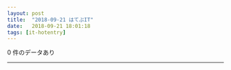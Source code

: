 ```yaml
---
layout: post
title:  "2018-09-21 はてぶIT"
date:   2018-09-21 18:01:18
tags: [it-hotentry]
---
```

0 件のデータあり

<hr>
